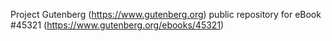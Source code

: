 Project Gutenberg (https://www.gutenberg.org) public repository for eBook #45321 (https://www.gutenberg.org/ebooks/45321)
